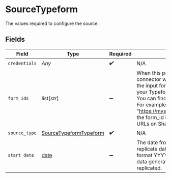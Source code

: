 # SourceTypeform

The values required to configure the source.


## Fields

| Field                                                                                                                                                                                                                                                                                                                            | Type                                                                                                                                                                                                                                                                                                                             | Required                                                                                                                                                                                                                                                                                                                         | Description                                                                                                                                                                                                                                                                                                                      | Example                                                                                                                                                                                                                                                                                                                          |
| -------------------------------------------------------------------------------------------------------------------------------------------------------------------------------------------------------------------------------------------------------------------------------------------------------------------------------- | -------------------------------------------------------------------------------------------------------------------------------------------------------------------------------------------------------------------------------------------------------------------------------------------------------------------------------- | -------------------------------------------------------------------------------------------------------------------------------------------------------------------------------------------------------------------------------------------------------------------------------------------------------------------------------- | -------------------------------------------------------------------------------------------------------------------------------------------------------------------------------------------------------------------------------------------------------------------------------------------------------------------------------- | -------------------------------------------------------------------------------------------------------------------------------------------------------------------------------------------------------------------------------------------------------------------------------------------------------------------------------- |
| `credentials`                                                                                                                                                                                                                                                                                                                    | *Any*                                                                                                                                                                                                                                                                                                                            | :heavy_check_mark:                                                                                                                                                                                                                                                                                                               | N/A                                                                                                                                                                                                                                                                                                                              |                                                                                                                                                                                                                                                                                                                                  |
| `form_ids`                                                                                                                                                                                                                                                                                                                       | list[*str*]                                                                                                                                                                                                                                                                                                                      | :heavy_minus_sign:                                                                                                                                                                                                                                                                                                               | When this parameter is set, the connector will replicate data only from the input forms. Otherwise, all forms in your Typeform account will be replicated. You can find form IDs in your form URLs. For example, in the URL "https://mysite.typeform.com/to/u6nXL7" the form_id is u6nXL7. You can find form URLs on Share panel |                                                                                                                                                                                                                                                                                                                                  |
| `source_type`                                                                                                                                                                                                                                                                                                                    | [SourceTypeformTypeform](../../models/shared/sourcetypeformtypeform.md)                                                                                                                                                                                                                                                          | :heavy_check_mark:                                                                                                                                                                                                                                                                                                               | N/A                                                                                                                                                                                                                                                                                                                              |                                                                                                                                                                                                                                                                                                                                  |
| `start_date`                                                                                                                                                                                                                                                                                                                     | [date](https://docs.python.org/3/library/datetime.html#date-objects)                                                                                                                                                                                                                                                             | :heavy_minus_sign:                                                                                                                                                                                                                                                                                                               | The date from which you'd like to replicate data for Typeform API, in the format YYYY-MM-DDT00:00:00Z. All data generated after this date will be replicated.                                                                                                                                                                    | 2021-03-01T00:00:00Z                                                                                                                                                                                                                                                                                                             |